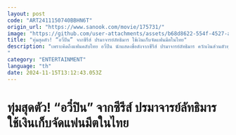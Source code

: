 ```yaml
---
layout: post
code: "ART2411150740BBHN6T"
origin_url: "https://www.sanook.com/movie/175731/"
image: "https://github.com/user-attachments/assets/b68d8622-554f-4527-a6c4-f63a2518421d"
title: "ทุ่มสุดตัว! “อวี๋ปิน” จากซีรีส์ ปรมาจารย์ลัทธิมาร ใช้เงินเก็บจัดแฟนมีตในไทย"
description: "เพราะคิดถึงแฟนคลับไทย อวี๋ปิน นักแสดงชื่อดังจากซีรีส์ ปรมาจารย์ลัทธิมาร ควักเงินส่วนตัวทุ่มจัดงานแฟนมีต Infinite With You Fan Meeting’24 in Thailand
"
category: "ENTERTAINMENT"
language: "th"
date: 2024-11-15T13:12:43.053Z
---
```


# ทุ่มสุดตัว! “อวี๋ปิน” จากซีรีส์ ปรมาจารย์ลัทธิมาร ใช้เงินเก็บจัดแฟนมีตในไทย
